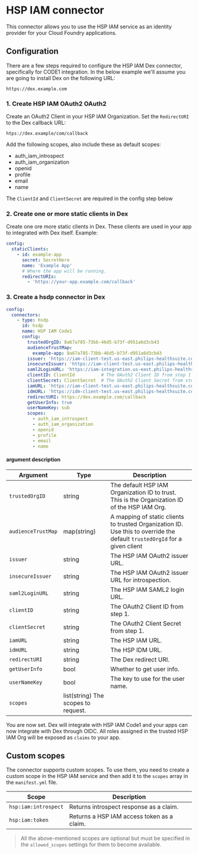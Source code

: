 # HSP IAM connector

This connector allows you to use the HSP IAM service as an identity provider for your Cloud Foundry applications.

## Configuration

There are a few steps required to configure the HSP IAM Dex connector, specifically for CODE1 integration. In the below
example we'll assume you are going to install Dex on the following URL:

`https://dex.example.com`

### 1. Create HSP IAM OAuth2 OAuth2

Create an OAuth2 Client in your HSP IAM Organization. Set the `RedirectURI` to the Dex callback URL:

`htps://dex.example/com/callback`

Add the following scopes, also include these as default scopes:
  - auth_iam_introspect
  - auth_iam_organization
  - openid
  - profile
  - email
  - name

The `ClientId` and `ClientSecret` are required in the config step below

### 2. Create one or more static clients in Dex

Create one ore more static clients in Dex. These clients are used in your app
to integrated with Dex itself. Example:

```yaml
config:
  staticClients:
    - id: example-app
      secret: SecretHere
      name: 'Example App'
      # Where the app will be running.
      redirectURIs:
        - 'https://your-app.example.com/callback'
```

### 3. Create a hsdp connector in Dex

```yaml
config:
  connectors:
    - type: hsdp
      id: hsdp
      name: HSP IAM Code1
      config:
        trustedOrgID: 8a67a785-73bb-46d5-b73f-d951a6d3cb43
        audienceTrustMap:
          example-app: 8a67a785-73bb-46d5-b73f-d951a6d3cb43
        issuer: 'https://iam-client-test.us-east.philips-healthsuite.com/authorize/oauth2/v2'
        insecureIssuer: 'https://iam-client-test.us-east.philips-healthsuite.com/oauth2/access_token'
        saml2LoginURL: 'https://iam-integration.us-east.philips-healthsuite.com/authorize/saml2/login?idp_id=https://sts.windows.net/1a407a2d-7675-4d17-8692-b3ac285306e4/&client_id=sp-philips-hspiam-useast-ct&api-version=1'
        clientID: ClientId          # The OAuth2 Client ID from step 1
        clientSecret: ClientSecret  # The OAuth2 Client Secret from step 1
        iamURL: 'https://iam-client-test.us-east.philips-healthsuite.com'
        idmURL: 'https://idm-client-test.us-east.philips-healthsuite.com'
        redirectURI: https://dex.example.com/callback
        getUserInfo: true
        userNameKey: sub
        scopes:
          - auth_iam_introspect
          - auth_iam_organization
          - openid
          - profile
          - email
          - name
```

#### argument description

| Argument           | Type                                | Description                                                                                                                |
|--------------------|-------------------------------------|----------------------------------------------------------------------------------------------------------------------------|
| `trustedOrgID`     | string                              | The default HSP IAM Organization ID to trust. This is the Organization ID of the HSP IAM Org.                              |
| `audienceTrustMap` | map(string)                         | A mapping of static clients to trusted Organization ID. Use this to override the default `trustedOrgId` for a given client |
| `issuer`           | string                              | The HSP IAM OAuth2 issuer URL.                                                                                             |
| `insecureIssuer`   | string                              | The HSP IAM OAuth2 issuer URL for introspection.                                                                           |
| `saml2LoginURL`    | string                              | The HSP IAM SAML2 login URL.                                                                                               |
| `clientID`         | string                              | The OAuth2 Client ID from step 1.                                                                                          |
| `clientSecret`     | string                              | The OAuth2 Client Secret from step 1.                                                                                      |
| `iamURL`           | string                              | The HSP IAM URL.                                                                                                           |
| `idmURL`           | string                              | The HSP IDM URL.                                                                                                           |
| `redirectURI`      | string                              | The Dex redirect URI.                                                                                                      |
| `getUserInfo`      | bool                                | Whether to get user info.                                                                                                  |
| `userNameKey`      | bool                                | The key to use for the user name.                                                                                          |
| `scopes`           | list(string) The scopes to request. |


You are now set. Dex will integrate with HSP IAM Code1 and your apps can now
integrate with Dex through OIDC. All roles assigned in the trusted HSP IAM Org will
be exposed as `claims` to your app.

## Custom scopes

The connector supports custom scopes. To use them, you need to create a custom scope in the HSP IAM service and then add it to the `scopes` array in the `manifest.yml` file.

| Scope                | Description                                |
|----------------------|--------------------------------------------|
| `hsp:iam:introspect` | Returns introspect response as a claim.    |
| `hsp:iam:token`      | Returns a HSP IAM access token as a claim. |

> All the above-mentioned scopes are optional but must be specified in the `allowed_scopes` settings for them to become available.
